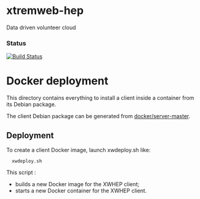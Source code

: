 # xtremweb-hep
Data driven volunteer cloud

### Status
[![Build Status](https://travis-ci.org/lodygens/xtremweb-hep.svg?branch=master)](https://travis-ci.org/lodygens/xtremweb-hep)

Docker deployment
=================

This directory contains everything to install a client inside a container from its Debian package.

The client Debian package can be generated from [docker/server-master](../server-master).

## Deployment

To create a client Docker image, launch xwdeploy.sh like:
```
  xwdeploy.sh
```

This script :
- builds a new Docker image for the XWHEP client;
- starts a new Docker container for the XWHEP client.

